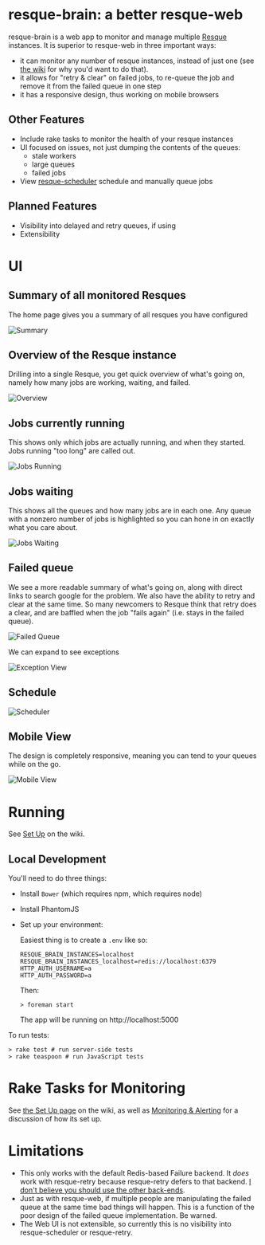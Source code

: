 # resque-brain: a better resque-web

resque-brain is a web app to monitor and manage multiple [Resque][resque] instances.  It is superior to resque-web in three important ways:

[resque]: https://github.com/resque/resque

* it can monitor any number of resque instances, instead of just one (see [the wiki](https://github.com/stitchfix/resque-brain/wiki/Why-Run-Multiple-Resques%3F) for why you'd want to do that).
* it allows for "retry & clear" on failed jobs, to re-queue the job and remove it from the failed queue in one step
* it has a responsive design, thus working on mobile browsers

## Other Features

- Include rake tasks to monitor the health of your resque instances
- UI focused on issues, not just dumping the contents of the queues:
  - stale workers
  - large queues
  - failed jobs
- View [resque-scheduler][scheduler] schedule and manually queue jobs

[scheduler]: https://github.com/resque/resque-scheduler

## Planned Features

- Visibility into delayed and retry queues, if using 
- Extensibility

# UI

## Summary of all monitored Resques

The home page gives you a summary of all resques you have configured

![Summary](https://www.evernote.com/shard/s71/sh/9760b70b-90b7-4abe-a8e7-79f2d3d221e6/01947177c452e155e3d4a6afcedcf2c1/deep/0/Resque-Brain.png)

## Overview of the Resque instance

Drilling into a single Resque, you get quick overview of what's going on, namely how many jobs are working, waiting, and failed.

![Overview](https://www.evernote.com/shard/s71/sh/d5fee356-e87c-4710-bd95-d683ae74cc23/c992f3d442d3e1af26f204c05a362a34/deep/0/Resque-Brain.png)

## Jobs currently running

This shows only which jobs are actually running, and when they started.  Jobs running "too long" are called out.

![Jobs Running](https://www.evernote.com/shard/s71/sh/42ecf2e0-55d1-416b-90c2-a9f6be8d1d6d/3894cb722ca6000bc1c4b5d7162b4a69/deep/0/Resque-Brain.png)

## Jobs waiting

This shows all the queues and how many jobs are in each one.  Any queue with a nonzero number of jobs is highlighted so you can
hone in on exactly what you care about.

![Jobs Waiting](https://www.evernote.com/shard/s71/sh/61780dea-2f4b-46ec-b525-a49accdba405/50ff5184d3f1b30bdbf07aec6067cb8d/deep/0/Resque-Brain.png)

## Failed queue

We see a more readable summary of what's going on, along with direct links to search google for the problem.  We also have the ability to retry and clear at the same time.  So many newcomers to Resque think that retry does a clear, and are baffled when the job "fails again" (i.e. stays in the failed queue).

![Failed Queue](https://www.evernote.com/shard/s71/sh/ad202253-9cff-4933-8025-e608e1964b32/795b279b021cf55ef08ca3ea89c37f89/deep/0/Resque-Brain.png)

We can expand to see exceptions

![Exception View](https://www.evernote.com/shard/s71/sh/c367b25b-dc5c-4cec-889d-b13af7e61858/13002418848f32f088a4dcdd889e4f03/deep/0/Resque-Brain.png)

## Schedule

![Scheduler](https://cloud.githubusercontent.com/assets/22282/6201079/3158ab44-b464-11e4-870f-c97b07309b46.png)

## Mobile View

The design is completely responsive, meaning you can tend to your queues while on the go.

![Mobile View](https://www.evernote.com/shard/s71/sh/554347f4-bcae-4c77-aa36-3e2db28b2008/6fbb410e5aabc619e520a3b4e62d34c2/deep/0/Resque-Brain.png)

# Running

See [Set Up](https://github.com/stitchfix/resque-brain/wiki/Set-Up) on the wiki.

## Local Development

You'll need to do three things:

* Install `Bower` (which requires npm, which requires node)
* Install PhantomJS
* Set up your environment:

  Easiest thing is to create a `.env` like so:

  ```
  RESQUE_BRAIN_INSTANCES=localhost
  RESQUE_BRAIN_INSTANCES_localhost=redis://localhost:6379
  HTTP_AUTH_USERNAME=a
  HTTP_AUTH_PASSWORD=a
  ```

  Then:

  ```
  > foreman start
  ```

  The app will be running on http://localhost:5000

To run tests:

```
> rake test # run server-side tests
> rake teaspoon # run JavaScript tests
```

# Rake Tasks for Monitoring

See [the Set Up page](https://github.com/stitchfix/resque-brain/wiki/Set-Up) on the wiki, as well as [Monitoring & Alerting](https://github.com/stitchfix/resque-brain/wiki/Monitoring-and-Alerting) for a discussion of how its set up.

# Limitations

* This only works with the default Redis-based Failure backend.  It *does* work with resque-retry because resque-retry defers to
that backend.  [I don't believe you should use the other back-ends](https://github.com/stitchfix/resque-brain/wiki/Why-you-shouldn't-use-other-Resque-Falure-Back-ends).
* Just as with resque-web, if multiple people are manipulating the failed queue at the same time bad things will happen.  This is
a function of the poor design of the failed queue implementation.  Be warned.
* The Web UI is not extensible, so currently this is no visibility into resque-scheduler or resque-retry.

